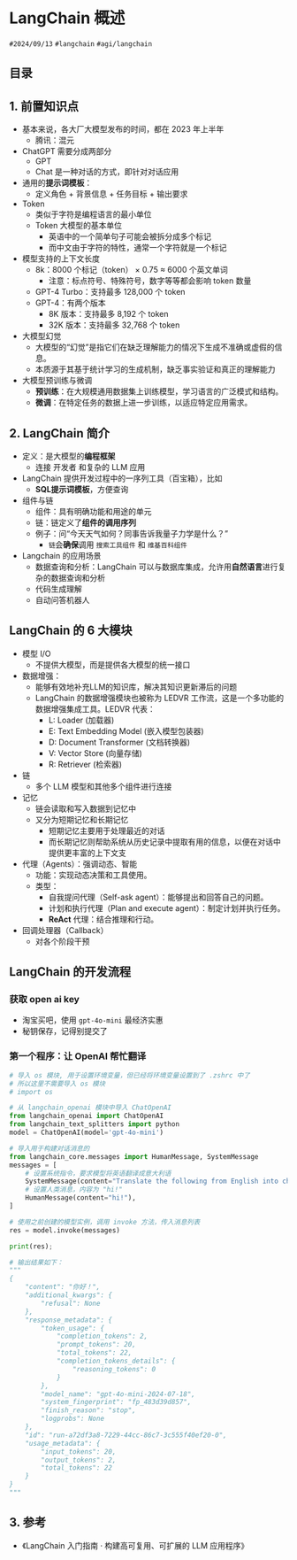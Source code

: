
# LangChain 概述

`#2024/09/13` `#langchain`  `#agi/langchain`


## 目录
<!-- toc -->
 ## 1. 前置知识点  

- 基本来说，各大厂大模型发布的时间，都在 2023 年上半年
	- 腾讯：混元
- ChatGPT 需要分成两部分
	- GPT
	- Chat 是一种对话的方式，即针对对话应用
- 通用的**提示词模板**：
	- 定义角色 +  背景信息 + 任务目标 + 输出要求
- Token
	- 类似于字符是编程语言的最小单位
	- Token 大模型的基本单位
		- 英语中的一个简单句子可能会被拆分成多个标记
		- 而中文由于字符的特性，通常一个字符就是一个标记
- 模型支持的上下文长度
	- 8k：8000 个标记（token） × 0.75 ≈ 6000 个英文单词
		- 注意：标点符号、特殊符号，数字等等都会影响 token 数量
	-  GPT-4 Turbo：支持最多 128,000 个 token
	- GPT-4：有两个版本
	    - 8K 版本：支持最多 8,192 个 token
	    - 32K 版本：支持最多 32,768 个 token
- 大模型幻觉
	- 大模型的“幻觉”是指它们在缺乏理解能力的情况下生成不准确或虚假的信息。
	- 本质源于其基于统计学习的生成机制，缺乏事实验证和真正的理解能力
- 大模型预训练与微调
	- **预训练**：在大规模通用数据集上训练模型，学习语言的广泛模式和结构。
	- **微调**：在特定任务的数据上进一步训练，以适应特定应用需求。

## 2. LangChain 简介

- 定义：是大模型的**编程框架**
	- 连接 开发者 和复杂的 LLM 应用
- LangChain 提供开发过程中的一序列工具（百宝箱），比如
	- **SQL提示词模板**，方便查询
- 组件与链
	- 组件：具有明确功能和用途的单元
	- 链：链定义了**组件的调用序列** 
	- 例子：问“今天天气如何？同事告诉我量子力学是什么？”
		- `链`会**确保**调用 `搜索工具组件` 和 `维基百科组件` 
- Langchain 的应用场景
	- 数据查询和分析：LangChain 可以与数据库集成，允许用**自然语言**进行复杂的数据查询和分析
	- 代码生成理解
	- 自动问答机器人


## LangChain 的 6 大模块

- 模型 I/O
	- 不提供大模型，而是提供各大模型的统一接口
- 数据增强：
	- 能够有效地补充LLM的知识库，解决其知识更新滞后的问题 
	- LangChain 的数据增强模块也被称为 LEDVR 工作流，这是一个多功能的数据增强集成工具。LEDVR 代表：
		- L: Loader (加载器)
		- E: Text Embedding Model (嵌入模型包装器)
		- D: Document Transformer (文档转换器)
		- V: Vector Store (向量存储)
		- R: Retriever (检索器)
- 链
	- 多个 LLM 模型和其他多个组件进行连接
- 记忆
	- 链会读取和写入数据到记忆中
	- 又分为短期记忆和长期记忆
		- 短期记忆主要用于处理最近的对话
		- 而长期记忆则帮助系统从历史记录中提取有用的信息，以便在对话中提供更丰富的上下文支
- 代理（Agents）：强调动态、智能
	- 功能：实现动态决策和工具使用。
	- 类型：
		- 自我提问代理（Self-ask agent）：能够提出和回答自己的问题。
		- 计划和执行代理（Plan and execute agent）：制定计划并执行任务。
		- **ReAct** 代理：结合推理和行动。
- 回调处理器（Callback）
	- 对各个阶段干预

## LangChain 的开发流程

###  获取 open ai key

- 淘宝买吧，使用 `gpt-4o-mini`  最经济实惠
- 秘钥保存，记得别提交了

### 第一个程序：让 OpenAI 帮忙翻译

```python
# 导入 os 模块, 用于设置环境变量，但已经将环境变量设置到了 .zshrc 中了
# 所以这里不需要导入 os 模块
# import os

# 从 langchain_openai 模块中导入 ChatOpenAI
from langchain_openai import ChatOpenAI
from langchain_text_splitters import python
model = ChatOpenAI(model='gpt-4o-mini')

# 导入用于构建对话消息的
from langchain_core.messages import HumanMessage, SystemMessage
messages = [
    # 设置系统指令，要求模型将英语翻译成意大利语
    SystemMessage(content="Translate the following from English into chinese"),
    # 设置人类消息，内容为 "hi!"
    HumanMessage(content="hi!"),
]

# 使用之前创建的模型实例，调用 invoke 方法，传入消息列表
res = model.invoke(messages)

print(res);

# 输出结果如下：
"""
{
    "content": "你好！",
    "additional_kwargs": {
        "refusal": None
    },
    "response_metadata": {
        "token_usage": {
            "completion_tokens": 2,
            "prompt_tokens": 20,
            "total_tokens": 22,
            "completion_tokens_details": {
                "reasoning_tokens": 0
            }
        },
        "model_name": "gpt-4o-mini-2024-07-18",
        "system_fingerprint": "fp_483d39d857",
        "finish_reason": "stop",
        "logprobs": None
    },
    "id": "run-a72df3a8-7229-44cc-86c7-3c555f40ef20-0",
    "usage_metadata": {
        "input_tokens": 20,
        "output_tokens": 2,
        "total_tokens": 22
    }
}
"""

```


## 3. 参考

- 《LangChain  入门指南 · 构建高可复用、可扩展的 LLM 应用程序》